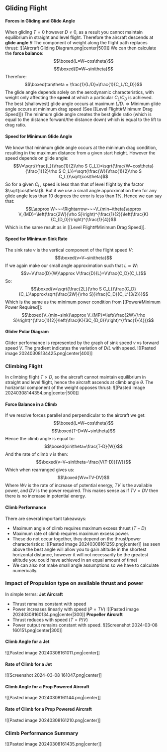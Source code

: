 ## Gliding Flight
#### Forces in Gliding and Glide Angle
When gliding $T=0$ however $D\neq0$, as a result you cannot maintain equilibrium in straight and level flight.
Therefore the aircraft descends at **glide angle** $\theta$
The component of weight along the flight path replaces thrust:
![[Aircraft Gliding Diagram.png|center|500]]
We can then calculate the **force balance**:
$$\boxed{L=W~cos\theta}$$
$$\boxed{D=W~sin\theta}$$
Therefore:
$$\boxed{tan\theta = \frac{1}{L/D}=\frac{1}{C_L/C_D}}$$
The glide angle depends solely on the aerodynamic characteristics, with weight only affecting the **speed** at which a particular $C_L/C_D$ is achieved.
The best (shallowest) glide angle occurs at maximum $L/D$.
$\Rightarrow$ Minimum glide angle occurs at minimum drag speed (See [[Level Flight#Minimum Drag Speed]])
The minimum glide angle creates the best glide ratio (which is equal to the distance forward/the distance down) which is equal to the lift to drag ratio.
#### Speed for Minimum Glide Angle
We know that minimum glide angle occurs at the minimum drag condition, resulting in the maximum distance from a given start height. However the speed depends on glide angle:
$$V=\sqrt{\frac{L}{\frac{1}{2}\rho S C_L}}=\sqrt{\frac{W~cos\theta}{\frac{1}{2}\rho S C_L}}=\sqrt{\frac{W}{\frac{1}{2}\rho S C_L}}\sqrt{cos\theta}$$
So for a given $C_L$, speed is less than that of level flight by the factor $\sqrt{cos\theta}$.
But if we use a small angle approximation then for any glide angle less than 10 degrees the error is less than 1%.
Hence we can say that:
$$L\approx W~~~\Rightarrow~~~V_{min~\theta}\approx V_{MD}=\left(\frac{2W}{\rho S}\right)^{\frac{1}{2}}\left(\frac{K}{C_{D_0}}\right)^{\frac{1}{4}}$$
Which is the same result as in [[Level Flight#Minimum Drag Speed]].
#### Speed for Minimum Sink Rate
The sink rate $v$ is  the vertical component of the flight speed $V$:
$$\boxed{v=V~sin\theta}$$
If we again make our small angle approximation such that $L\approx W$:
$$v=V\frac{D}{W}\approx V\frac{D}{L}=V\frac{C_D}{C_L}$$
So:
$$\boxed{v=\sqrt{\frac{2L}{\rho S C_L}}\frac{C_D}{C_L}\approx\sqrt{\frac{2W}{\rho S}}\frac{C_D}{C_L^{3/2}}}$$
Which is the same as the minimum power condition from [[Power#Minimum Power Required]]:
$$\boxed{V_{min~sink}\approx V_{MP}=\left(\frac{2W}{\rho S}\right)^{\frac{1}{2}}\left(\frac{K}{3C_{D_0}}\right)^{\frac{1}{4}}}$$
#### Glider Polar Diagram
Glider performance is represented by the graph of sink speed $v$ vs forward speed $V$. The gradient indicates the variation of $D/L$ with speed.
![[Pasted image 20240308134425.png|center|400]]


### Climbing Flight
In climbing flight $T>D$, so the aircraft cannot maintain equilibrium in straight and level flight, hence the aircraft ascends at climb angle $\theta$.
The horizontal component of the weight opposes thrust:
![[Pasted image 20240308144354.png|center|500]]
#### Force Balance in a Climb
If we resolve forces parallel and perpendicular to the aircraft we get:
$$\boxed{L=W~cos\theta}$$
$$\boxed{T-D=W~sin\theta}$$
Hence the climb angle is equal to:
$$\boxed{sin\theta=\frac{T-D}{W}}$$
And the rate of climb $v$ is then:
$$\boxed{v=V~sin\theta=\frac{V(T-D)}{W}}$$
Which when rearranged gives us:
$$\boxed{Wv=TV-DV}$$
Where $Wv$ is the rate of increase of potential energy, $TV$ is the available power, and $DV$ is the power required. This makes sense as if $TV=DV$ then there is no increase in potential energy.
#### Climb Performance
There are several important takeaways:
- Maximum angle of climb requires maximum excess thrust ($T-D$)
- Maximum rate of climb requires maximum excess power.
- These do not occur together, they depend on the thrust/power characteristics:
![[Pasted image 20240308161259.png|center]]
(as seen above the best angle will allow you to gain altitude in the shortest horizontal distance, however it will not necessarily be the greatest altitude you could have achieved in an equal amount of time)
- We can also not make small angle assumptions so we have to calculate numerically.
### Impact of Propulsion type on available thrust and power
In simple terms:
**Jet Aircraft**
- Thrust remains constant with speed
- Power increases linearly with speed ($P=TV$)
![[Pasted image 20240308160134.png|center|300]]
**Propeller Aircraft**
- Thrust reduces with speed ($T=P/V$)
- Power output remains constant with speed.
![[Screenshot 2024-03-08 160151.png|center|300]]
#### Climb Angle for a Jet
![[Pasted image 20240308161011.png|center]]
#### Rate of Climb for a Jet
![[Screenshot 2024-03-08 161047.png|center]]
#### Climb Angle for a Prop Powered Aircraft
![[Pasted image 20240308161144.png|center]]
#### Rate of Climb for a Prop Powered Aircraft
![[Pasted image 20240308161210.png|center]]
### Climb Performance Summary
![[Pasted image 20240308161435.png|center]]
